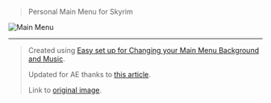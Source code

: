 > Personal Main Menu for Skyrim

![Main Menu](screenshot.png)

---

> Created using [Easy set up for Changing your Main Menu Background and Music](https://www.nexusmods.com/skyrim/mods/42824).
>
> Updated for AE thanks to [this article](https://www.nexusmods.com/skyrimspecialedition/articles/3610).
>
> Link to [original image](https://wallup.net/women-warrios-art-blondes-fantasy-girl-dragon-warrior/).
